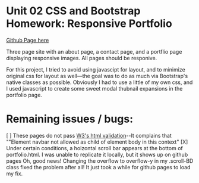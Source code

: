 # Unit 02 CSS and Bootstrap Homework: Responsive Portfolio
[Github Page here](https://b-dionysus.github.io/homework2-portfolio/index.html)

Three page site with an about page, a contact page, and a portflio page displaying responsive images. All pages should be responive.

For this project, I tried to avoid using javascipt for layout, and to minimize original css for layout as well—the goal was to do as much via Bootstrap's native classes as possible. Obviously I had to use a little of my own css, and I used javascript to create some sweet modal thubnail expansions in the portfolio page.

# Remaining issues / bugs:
[ ] These pages do not pass [W3's html validation](https://validator.w3.org/)--It complains that ""Element navbar not allowed as child of element body in this context"
[X] Under certain conditions, a hoizontal scroll bar appears at the bottom of portfolio.html. I was unable to replicate it locally, but it shows up on github pages
    Oh, good news! Changing the overflow to overflow-y in my .scroll-BD class fixed the problem after all! It just took a while for github pages to load my fix.
